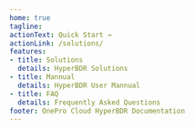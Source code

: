 ```yaml
---
home: true
tagline: 
actionText: Quick Start →
actionLink: /solutions/
features:
- title: Solutions
  details: HyperBDR Solutions
- title: Mannual
  details: HyperBDR User Mannual
- title: FAQ
  details: Frequently Asked Questions
footer: OnePro Cloud HyperBDR Documentation
---
```

